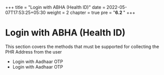 +++
title = "Login with ABHA (Health ID)"
date = 2022-05-07T17:53:25+05:30
weight = 2
chapter = true
pre = "<b>6.2 </b>"
+++

# Login with ABHA (Health ID)

This section covers the methods that must be supported for collecting the PHR Address from the user

- Login with Aadhaar OTP
- Login with Aadhaar OTP

